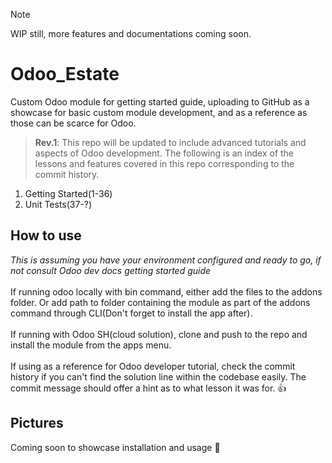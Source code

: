 > [!NOTE]
> WIP still, more features and documentations coming soon.

# Odoo_Estate
Custom Odoo module for getting started guide, uploading to GitHub
as a showcase for basic custom module development, and as a reference 
as those can be scarce for Odoo.

>**Rev.1**: This repo will be updated to include advanced tutorials and aspects of Odoo development.
The following is an index of the lessons and features covered in this repo corresponding to the commit history.
1. Getting Started(1-36)
2. Unit Tests(37-?)

## How to use
*This is assuming you have your environment configured and ready to go, if not consult
Odoo dev docs getting started guide*
<br>
<br>
If running odoo locally with bin command, either add the 
files to the addons folder. Or add path to folder containing the module
as part of the addons command through CLI(Don't forget to install the app after).
<br>
<br>
If running with Odoo SH(cloud solution), clone and push to the
repo and install the module from the apps menu.
<br>
<br>
If using as a reference for Odoo developer tutorial, check the commit history if you can't find the solution line 
within the codebase easily.
The commit message should offer a hint as to what lesson it was for. :thumbsup:

## Pictures
Coming soon to showcase installation and usage :construction_worker:

